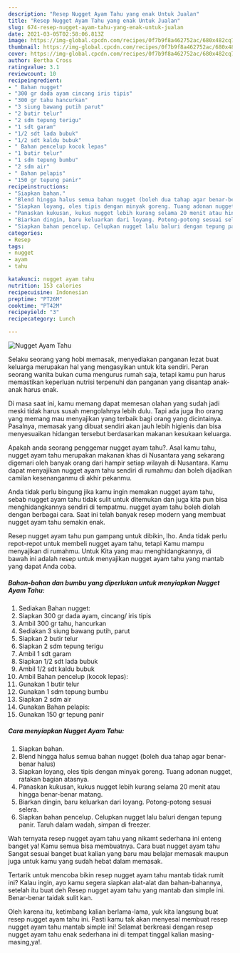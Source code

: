 ```yaml
---
description: "Resep Nugget Ayam Tahu yang enak Untuk Jualan"
title: "Resep Nugget Ayam Tahu yang enak Untuk Jualan"
slug: 674-resep-nugget-ayam-tahu-yang-enak-untuk-jualan
date: 2021-03-05T02:58:06.813Z
image: https://img-global.cpcdn.com/recipes/0f7b9f8a462752ac/680x482cq70/nugget-ayam-tahu-foto-resep-utama.jpg
thumbnail: https://img-global.cpcdn.com/recipes/0f7b9f8a462752ac/680x482cq70/nugget-ayam-tahu-foto-resep-utama.jpg
cover: https://img-global.cpcdn.com/recipes/0f7b9f8a462752ac/680x482cq70/nugget-ayam-tahu-foto-resep-utama.jpg
author: Bertha Cross
ratingvalue: 3.1
reviewcount: 10
recipeingredient:
- " Bahan nugget"
- "300 gr dada ayam cincang iris tipis"
- "300 gr tahu hancurkan"
- "3 siung bawang putih parut"
- "2 butir telur"
- "2 sdm tepung terigu"
- "1 sdt garam"
- "1/2 sdt lada bubuk"
- "1/2 sdt kaldu bubuk"
- " Bahan pencelup kocok lepas"
- "1 butir telur"
- "1 sdm tepung bumbu"
- "2 sdm air"
- " Bahan pelapis"
- "150 gr tepung panir"
recipeinstructions:
- "Siapkan bahan."
- "Blend hingga halus semua bahan nugget (boleh dua tahap agar benar-benar halus)"
- "Siapkan loyang, oles tipis dengan minyak goreng. Tuang adonan nugget, ratakan bagian atasnya."
- "Panaskan kukusan, kukus nugget lebih kurang selama 20 menit atau hingga benar-benar matang."
- "Biarkan dingin, baru keluarkan dari loyang. Potong-potong sesuai selera."
- "Siapkan bahan pencelup. Celupkan nugget lalu baluri dengan tepung panir. Taruh dalam wadah, simpan di freezer."
categories:
- Resep
tags:
- nugget
- ayam
- tahu

katakunci: nugget ayam tahu 
nutrition: 153 calories
recipecuisine: Indonesian
preptime: "PT26M"
cooktime: "PT42M"
recipeyield: "3"
recipecategory: Lunch

---
```



![Nugget Ayam Tahu](https://img-global.cpcdn.com/recipes/0f7b9f8a462752ac/680x482cq70/nugget-ayam-tahu-foto-resep-utama.jpg)

Selaku seorang yang hobi memasak, menyediakan panganan lezat buat keluarga merupakan hal yang mengasyikan untuk kita sendiri. Peran seorang  wanita bukan cuma mengurus rumah saja, tetapi kamu pun harus memastikan keperluan nutrisi terpenuhi dan panganan yang disantap anak-anak harus enak.

Di masa  saat ini, kamu memang dapat memesan olahan yang sudah jadi meski tidak harus susah mengolahnya lebih dulu. Tapi ada juga lho orang yang memang mau menyajikan yang terbaik bagi orang yang dicintainya. Pasalnya, memasak yang dibuat sendiri akan jauh lebih higienis dan bisa menyesuaikan hidangan tersebut berdasarkan makanan kesukaan keluarga. 



Apakah anda seorang penggemar nugget ayam tahu?. Asal kamu tahu, nugget ayam tahu merupakan makanan khas di Nusantara yang sekarang digemari oleh banyak orang dari hampir setiap wilayah di Nusantara. Kamu dapat menyajikan nugget ayam tahu sendiri di rumahmu dan boleh dijadikan camilan kesenanganmu di akhir pekanmu.

Anda tidak perlu bingung jika kamu ingin memakan nugget ayam tahu, sebab nugget ayam tahu tidak sulit untuk ditemukan dan juga kita pun bisa menghidangkannya sendiri di tempatmu. nugget ayam tahu boleh diolah dengan berbagai cara. Saat ini telah banyak resep modern yang membuat nugget ayam tahu semakin enak.

Resep nugget ayam tahu pun gampang untuk dibikin, lho. Anda tidak perlu repot-repot untuk membeli nugget ayam tahu, tetapi Kamu mampu menyajikan di rumahmu. Untuk Kita yang mau menghidangkannya, di bawah ini adalah resep untuk menyajikan nugget ayam tahu yang mantab yang dapat Anda coba.

<!--inarticleads1-->

##### Bahan-bahan dan bumbu yang diperlukan untuk menyiapkan Nugget Ayam Tahu:

1. Sediakan  Bahan nugget:
1. Siapkan 300 gr dada ayam, cincang/ iris tipis
1. Ambil 300 gr tahu, hancurkan
1. Sediakan 3 siung bawang putih, parut
1. Siapkan 2 butir telur
1. Siapkan 2 sdm tepung terigu
1. Ambil 1 sdt garam
1. Siapkan 1/2 sdt lada bubuk
1. Ambil 1/2 sdt kaldu bubuk
1. Ambil  Bahan pencelup (kocok lepas):
1. Gunakan 1 butir telur
1. Gunakan 1 sdm tepung bumbu
1. Siapkan 2 sdm air
1. Gunakan  Bahan pelapis:
1. Gunakan 150 gr tepung panir




<!--inarticleads2-->

##### Cara menyiapkan Nugget Ayam Tahu:

1. Siapkan bahan.
1. Blend hingga halus semua bahan nugget (boleh dua tahap agar benar-benar halus)
1. Siapkan loyang, oles tipis dengan minyak goreng. Tuang adonan nugget, ratakan bagian atasnya.
1. Panaskan kukusan, kukus nugget lebih kurang selama 20 menit atau hingga benar-benar matang.
1. Biarkan dingin, baru keluarkan dari loyang. Potong-potong sesuai selera.
1. Siapkan bahan pencelup. Celupkan nugget lalu baluri dengan tepung panir. Taruh dalam wadah, simpan di freezer.




Wah ternyata resep nugget ayam tahu yang nikamt sederhana ini enteng banget ya! Kamu semua bisa membuatnya. Cara buat nugget ayam tahu Sangat sesuai banget buat kalian yang baru mau belajar memasak maupun juga untuk kamu yang sudah hebat dalam memasak.

Tertarik untuk mencoba bikin resep nugget ayam tahu mantab tidak rumit ini? Kalau ingin, ayo kamu segera siapkan alat-alat dan bahan-bahannya, setelah itu buat deh Resep nugget ayam tahu yang mantab dan simple ini. Benar-benar taidak sulit kan. 

Oleh karena itu, ketimbang kalian berlama-lama, yuk kita langsung buat resep nugget ayam tahu ini. Pasti kamu tak akan menyesal membuat resep nugget ayam tahu mantab simple ini! Selamat berkreasi dengan resep nugget ayam tahu enak sederhana ini di tempat tinggal kalian masing-masing,ya!.

